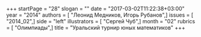 +++
startPage = "28"
slogan = ""
date = "2017-03-02T11:22:38+03:00"
year = "2014"
authors = [ "Леонид Медников, Игорь Рубанов",]
issues = [ "2014_02",]
side = "left"
illustrators = [ "Сергей Чуб",]
month = "02"
rubrics = [ "Олимпиады",]
title = "Уральский турнир юных математиков"
+++
